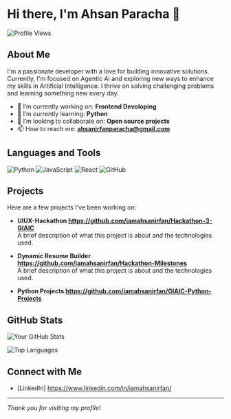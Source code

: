 # Hi there, I'm Ahsan Paracha 👋

![Profile Views](https://gpvc.arturio.dev/yourusername)

## About Me

I'm a passionate developer with a love for building innovative solutions. Currently, I'm focused on Agentic Ai and exploring new ways to enhance my skills in Artificial Intelligence. I thrive on solving challenging problems and learning something new every day.

- 🔭 I’m currently working on: **Frontend Devoloping**
- 🌱 I’m currently learning: **Python**
- 👯 I’m looking to collaborate on: **Open source projects**
- 📫 How to reach me: **ahsanirfanparacha@gmail.com**

## Languages and Tools

![Python](https://img.shields.io/badge/Python-3776AB?style=for-the-badge&logo=python&logoColor=white)
![JavaScript](https://img.shields.io/badge/JavaScript-F7DF1E?style=for-the-badge&logo=javascript&logoColor=black)
![React](https://img.shields.io/badge/React-20232A?style=for-the-badge&logo=react&logoColor=61DAFB)
![GitHub](https://img.shields.io/badge/GitHub-181717?style=for-the-badge&logo=github&logoColor=white)
<!-- Add more badges as needed -->

## Projects

Here are a few projects I've been working on:

- **UIUX-Hackathon https://github.com/iamahsanirfan/Hackathon-3-GIAIC**  
  A brief description of what this project is about and the technologies used.

- **Dynamic Resume Builder https://github.com/iamahsanirfan/Hackathon-Milestones**  
  A brief description of what this project is about and the technologies used.

- **Python Projects https://github.com/iamahsanirfan/GIAIC-Python-Projects**  

## GitHub Stats

![Your GitHub Stats](https://github-readme-stats.vercel.app/api?username=yourusername&show_icons=true&theme=radical)

<!-- Optionally, include languages used stats -->
![Top Languages](https://github-readme-stats.vercel.app/api/top-langs/?username=yourusername&layout=compact)

## Connect with Me

- [LinkedIn] https://www.linkedin.com/in/iamahsanirfan/

---

*Thank you for visiting my profile!*
